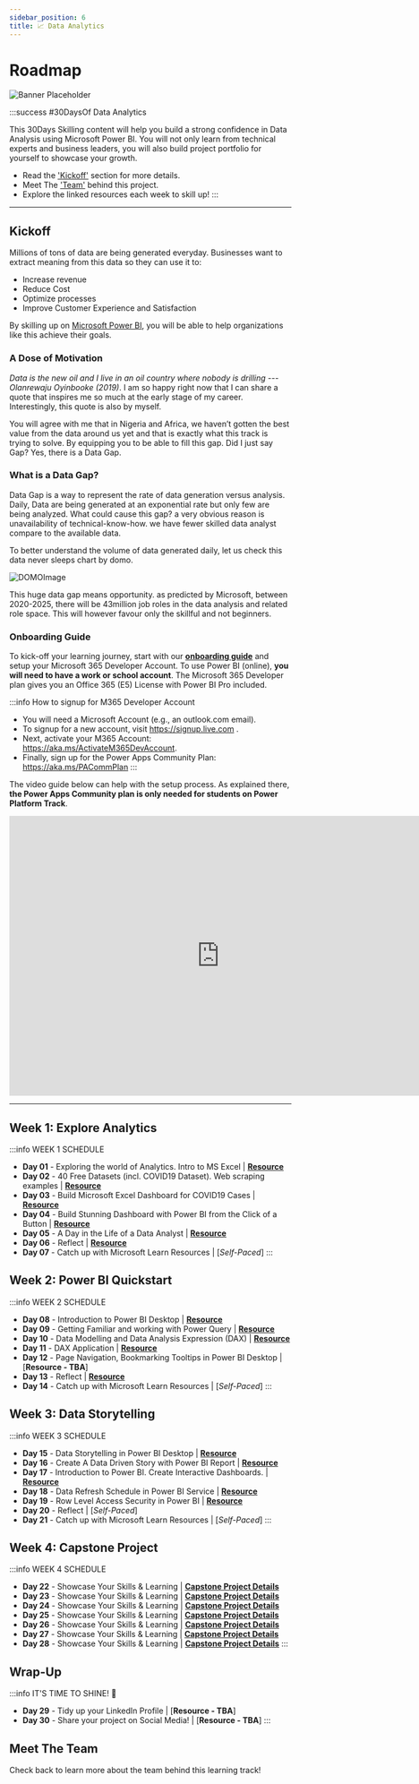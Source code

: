 ```yaml
---
sidebar_position: 6
title: 📈 Data Analytics 
---
```


# Roadmap

![Banner Placeholder](./../../static/img/banners/data-analytics.png) 

:::success #30DaysOf Data Analytics

This 30Days Skilling content will help you build a strong confidence in Data Analysis using Microsoft Power BI. You will not only learn from technical experts and business leaders, you will also build project portfolio for yourself to showcase your growth. 

 * Read the ['Kickoff'](#kickoff) section for more details.
 * Meet The ['Team'](#meet-the-team) behind this project.
 * Explore the linked resources each week to skill up!
:::

---

## Kickoff 
Millions of tons of data are being generated everyday. Businesses want to extract meaning from this data so they can use it to:
* Increase revenue
* Reduce Cost
* Optimize processes
* Improve Customer Experience and Satisfaction

By skilling up on [Microsoft Power BI](https://powerbi.microsoft.com/), you will be able to help organizations like this achieve their goals.

### A Dose of Motivation
_Data is the new oil and I live in an oil country where nobody is drilling --- Olanrewaju Oyinbooke (2019)_. I am so happy right now that I can share a quote that inspires me so much at the early stage of my career. Interestingly, this quote is also by myself. 

You will agree with me that in Nigeria and Africa, we haven’t gotten the best value from the data around us yet and that is exactly what this track is trying to solve. By equipping you to be able to fill this gap. Did I just say Gap? Yes, there is a Data Gap.

### What is a Data Gap?
Data Gap is a way to represent the rate of data generation versus analysis. Daily, Data are being generated at an exponential rate but only few are being analyzed. What could cause this gap? a very obvious reason is unavailability of technical-know-how. we have fewer skilled data analyst compare to the available data.

To better understand the volume of data generated daily, let us check this  data never sleeps chart by domo.

![DOMOImage](./img/domo.png) 

This huge data gap means opportunity. as predicted by Microsoft, between 2020-2025, there will be 43million job roles in the data analysis and related role space. This will however favour only the skillful and not beginners.


### Onboarding Guide

To kick-off your learning journey, start with our [**onboarding guide**](https://techcommunity.microsoft.com/t5/educator-developer-blog/recap-of-day-2-onboarding-session-30days-of-learning-nigeria/ba-p/3490280) and setup your Microsoft 365 Developer Account. To use Power BI (online), **you will need to have a work or school account**. The Microsoft 365 Developer plan gives you an Office 365 (E5) License with Power BI Pro included. 

:::info How to signup for M365 Developer Account

 * You will need a Microsoft Account (e.g., an outlook.com email). 
 * To signup for a new account, visit https://signup.live.com .
 * Next, activate your M365 Account: https://aka.ms/ActivateM365DevAccount. 
 * Finally, sign up for the Power Apps Community Plan: https://aka.ms/PACommPlan 
:::

The video guide below can help with the setup process. As explained there, **the Power Apps Community plan is only needed for students on Power Platform Track**.

<iframe width="750" height="500" src="https://www.youtube.com/embed/9-EPFFmdJ-Y" title="30 Days of Learning - How to Setup Microsoft 365 and Power Apps Developer Account" frameborder="0" allow="accelerometer; autoplay; clipboard-write; encrypted-media; gyroscope; picture-in-picture" allowfullscreen></iframe>

---

## Week 1: Explore Analytics


:::info WEEK 1 SCHEDULE
 * **Day 01** - Exploring the world of Analytics. Intro to MS Excel | [**Resource**](https://techcommunity.microsoft.com/t5/educator-developer-blog/exploring-the-world-of-analytics/ba-p/3497932)
 * **Day 02** - 40 Free Datasets (incl. COVID19 Dataset). Web scraping examples  | [**Resource**](https://techcommunity.microsoft.com/t5/educator-developer-blog/get-40-datasets-for-your-data-analysis-projects/ba-p/3500592)
 * **Day 03** - Build Microsoft Excel Dashboard for COVID19 Cases | [**Resource**](https://techcommunity.microsoft.com/t5/educator-developer-blog/build-covid-19-dashboard-with-microsoft-excel/ba-p/3509050)
 * **Day 04** - Build Stunning Dashboard with Power BI from the Click of a Button | [**Resource**](https://techcommunity.microsoft.com/t5/educator-developer-blog/build-power-bi-dashboard-from-teams-sharepoint-list-and-embed-in/ba-p/3512814)
 * **Day 05** - A Day in the Life of a Data Analyst | [**Resource**](https://techcommunity.microsoft.com/t5/educator-developer-blog/a-day-in-the-life-of-a-data-analyst-interview-with-industry/ba-p/3518673)
 * **Day 06** - Reflect |  [**Resource**](https://techcommunity.microsoft.com/t5/educator-developer-blog/learning-data-analysis-using-microsoft-excel-and-power-bi/ba-p/3528991)
 * **Day 07** - Catch up with Microsoft Learn Resources | [_Self-Paced_]
:::


## Week 2: Power BI Quickstart

:::info WEEK 2 SCHEDULE
 * **Day 08** - Introduction to Power BI Desktop  | [**Resource**](https://techcommunity.microsoft.com/t5/educator-developer-blog/beginner-introduction-to-microsoft-power-bi/ba-p/3529938)
 * **Day 09** - Getting Familiar and working with Power Query | [**Resource**](https://techcommunity.microsoft.com/t5/educator-developer-blog/use-power-query-to-clean-transform-and-clean-data-in-power-bi/ba-p/3531125)
 * **Day 10** - Data Modelling and Data Analysis Expression (DAX)  | [**Resource**](https://techcommunity.microsoft.com/t5/educator-developer-blog/introduction-to-data-modelling-in-power-bi/ba-p/3537583)
 * **Day 11** - DAX Application  | [**Resource**](https://techcommunity.microsoft.com/t5/educator-developer-blog/introduction-to-data-analysis-expression-dax-for-beginners/ba-p/3542815)
 * **Day 12** - Page Navigation, Bookmarking  Tooltips in Power BI Desktop | [**Resource - TBA**] 
 * **Day 13** - Reflect | [**Resource**](https://techcommunity.microsoft.com/t5/educator-developer-blog/introduction-to-power-bi-clean-transform-and-load-data-with/ba-p/3552210)
 * **Day 14** - Catch up with Microsoft Learn Resources | [_Self-Paced_]
:::


## Week 3: Data Storytelling

:::info WEEK 3 SCHEDULE
 * **Day 15** - Data Storytelling in Power BI Desktop | [**Resource**](https://techcommunity.microsoft.com/t5/educator-developer-blog/build-a-stunning-storytelling-dashboard-with-power-bi/ba-p/3553438)
 * **Day 16** - Create A Data Driven Story with Power BI Report | [**Resource**](https://techcommunity.microsoft.com/t5/educator-developer-blog/create-a-data-driven-story-with-power-bi-report/ba-p/3557885)
 * **Day 17** - Introduction to Power BI. Create Interactive Dashboards.  | [**Resource**](https://techcommunity.microsoft.com/t5/educator-developer-blog/introduction-to-power-bi-service-and-building-interactive/ba-p/3560976)
 * **Day 18** - Data Refresh Schedule in Power BI Service | [**Resource**](https://techcommunity.microsoft.com/t5/educator-developer-blog/import-vs-direct-query-method-and-data-refresh-in-power-bi/ba-p/3563207)
 * **Day 19** - Row Level Access Security in Power BI | [**Resource**](https://techcommunity.microsoft.com/t5/educator-developer-blog/row-level-security-in-power-bi-desktop/ba-p/3563521)
 * **Day 20** - Reflect | [_Self-Paced_]
 * **Day 21** - Catch up with Microsoft Learn Resources | [_Self-Paced_]
:::

## Week 4: Capstone Project

:::info WEEK 4 SCHEDULE
 * **Day 22** - Showcase Your Skills & Learning | [**Capstone Project Details**](https://techcommunity.microsoft.com/t5/educator-developer-blog/data-storytelling-power-bi-project-airlines-analysis/ba-p/3564493) 
 * **Day 23** - Showcase Your Skills & Learning | [**Capstone Project Details**](https://techcommunity.microsoft.com/t5/educator-developer-blog/data-storytelling-power-bi-project-airlines-analysis/ba-p/3564493) 
 * **Day 24** - Showcase Your Skills & Learning | [**Capstone Project Details**](https://techcommunity.microsoft.com/t5/educator-developer-blog/data-storytelling-power-bi-project-airlines-analysis/ba-p/3564493) 
 * **Day 25** - Showcase Your Skills & Learning | [**Capstone Project Details**](https://techcommunity.microsoft.com/t5/educator-developer-blog/data-storytelling-power-bi-project-airlines-analysis/ba-p/3564493) 
 * **Day 26** - Showcase Your Skills & Learning | [**Capstone Project Details**](https://techcommunity.microsoft.com/t5/educator-developer-blog/data-storytelling-power-bi-project-airlines-analysis/ba-p/3564493) 
 * **Day 27** - Showcase Your Skills & Learning | [**Capstone Project Details**](https://techcommunity.microsoft.com/t5/educator-developer-blog/data-storytelling-power-bi-project-airlines-analysis/ba-p/3564493) 
 * **Day 28** - Showcase Your Skills & Learning | [**Capstone Project Details**](https://techcommunity.microsoft.com/t5/educator-developer-blog/data-storytelling-power-bi-project-airlines-analysis/ba-p/3564493) 
:::

## Wrap-Up

:::info IT'S TIME TO SHINE! 🌟
 * **Day 29** - Tidy up your LinkedIn Profile  | [**Resource - TBA**]
 * **Day 30** -  Share your project on Social Media! | [**Resource - TBA**]
:::

## Meet The Team

Check back to learn more about the team behind this learning track!
